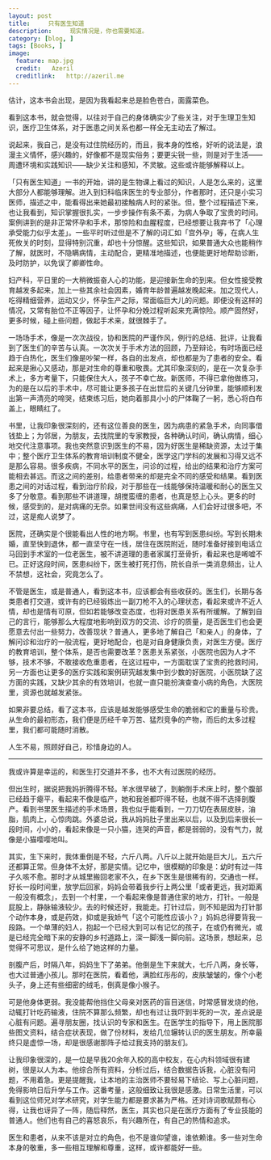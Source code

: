 ```yaml
---
layout: post  
title:     只有医生知道
description:     现实情况是，你也需要知道。
category: [blog, ]  
tags: [Books, ]  
image:
  feature: map.jpg
  credit:   Azeril
  creditlink:   http://azeril.me
---
```


估计，这本书会出现，是因为我看起来总是脸色苍白，面露菜色。

看到这本书，就会觉得，以往对于自己的身体确实少了些关注，对于生理卫生知识，医疗卫生体系，对于医患之间关系也都一样全无主动去了解过。

说起来，我自己，是没有过住院经历的，而且，我本身的性格，好听的说法是，浪漫主义情怀，感兴趣的，好像都不是现实俗务；要更尖锐一些，则是对于生活——周遭环境和实践知识——缺少关注和感知，不灵敏。这些或许能够解释以上。

「只有医生知道」一书的开始，讲的是生物课上看过的知识，人是怎么来的，这里大部分人都能够理解。进入到妇科临床医生的专业部分，作者那时，还只是小实习医师，描述之中，能看得出来她最初接触病人时的紧张。但，整个过程描述下来，也让我看到，知识掌握很扎实，一步步操作有条不紊，为病人争取了宝贵的时间。案例讲到的是非正常怀孕和手术，那惊险和血腥程度，已经想要让我弃书了「心理承受能力似乎太差」。一些平时听过但是不了解的词汇如「宫外孕」等，在病人生死攸关的时刻，显得特别沉重，却也十分惊醒。这些知识，如果普通大众也能稍作了解，就医时，不隐瞒病情，主动配合，更精准地描述，也便能更好地帮助诊断，及时防护，以免误了卿卿性命。

妇产科，平日里的一大稍微振奋人心的功能，是迎接新生命的到来。但女性接受教育越发多起来，加上一些其余社会因素，婚育年龄普遍越发晚起来。加之现代人，吃得精细营养，运动又少，怀孕生产之际，常面临巨大儿的问题。即便没有这样的情况，又常有胎位不正等因子，让怀孕和分娩过程听起来充满惊险。顺产固然好，更多时候，碰上些问题，做起手术来，就很棘手了。

一场场手术，像是一次次战役，协和医院的严谨作风，例行的总结、批评，让我看到了医生们的辛苦与认真。一次次关于手术方法的回顾，乃至辩论，有时场面已经趋于白热化，医生们像是吵架一样，各自的出发点，却也都是为了患者的安全。看起来是揪心又感动，那是对生命的尊重和敬畏。尤其印象深刻的，是在一次复杂手术上，多方考量下，只能保住大人，孩子不幸亡故。新医师，不得已拿他做练习，为的是在以后的手术中，尽可能让更多孩子在出世后的关键几分钟里，能够顺利发出第一声清亮的啼哭，结束练习后，她向着那具小小的尸体鞠了一躬，悉心将白布盖上，眼睛红了。

书里，让我印象很深刻的，还有这位善良的医生，因为病患的紧急手术，向同事借钱垫上；为邻居，为朋友，去找院里的专家教授，各种确认时间，确认病情，细心地交代注意事项。我也突然意识到医生的不易，因为好医生是稀缺资源，太过于集中；整个医疗卫生体系的教育培训制度不健全，医学这门学科的发展和习得又远不是那么容易。很多疾病，不同水平的医生，问诊的过程，给出的结果和治疗方案可能相去甚远。而这之间的差别，给患者带来的却是完全不同的感受和结果。看到医患之间的对话过程，看到治疗阶段，对于那些在一线能够保持温暖和耐心的医生又多了分敬意。看到那些不讲道理，胡搅蛮缠的患者，也真是怒上心头。更多的时候，感受到的，是对病痛的无奈。如果世间没有这些病痛，人们会好过很多吧，不过，这是痴人说梦了。

医院，还确实是个很能看出人性的地方啊。书里，也有写到医患纠纷。写到长期未婚，直至快到退休，都一直坚守在一线，居住在医院附近，随时准备好接到电话立马回到手术室的一位老医生，被不讲道理的患者家属打至骨折，看起来也是唏嘘不已。正好这段时间，医患纠纷下，医生被打死打伤，院长自杀一类消息频出，让人不禁想，这社会，究竟怎么了。

不管是医生，或是普通人，看到这本书，应该都会有些收获的。医生们，长期与各类患者打交道，或许有的已经锻炼出一副刀枪不入的心理状态，看起来或许不近人情，却也是情有可原，但如若能够改变态度，也将对医患关系有所缓解。了解到自己的言行，能够那么大程度地影响到双方的交流、诊疗的质量，是否医生们也会更愿意去付出一些努力，改善现状？普通人，更多地了解自己「和亲人」的身体，了解问诊和治疗的一般流程，更好地配合，也是对自身健康负责，对医生方便。医疗的教育培训，整个体系，是否也需要改革？医患关系紧张，小医院也因为人才不够，技术不够，不敢接收危重患者，在这过程中，一方面耽误了宝贵的抢救时间，另一方面也让更多的医疗实践和案例研究越发集中到少数的好医院，小医院缺了这方面的实践，又缺少其余的有效培训，也就一直只能扮演查查小病的角色，大医院里，资源也就越发紧张。

如果非要总结，看了这本书，应该是越发能够感受生命的脆弱和它的重量与珍贵。从生命的最初形态，我们便是历经千辛万苦、猛烈竞争的产物，而后的太多过程里，我们都可能随时消散。

人生不易，照顾好自己，珍惜身边的人。

***

我或许算是幸运的，和医生打交道并不多，也不大有过医院的经历。

但出生时，据说把我妈折腾得不轻。羊水很早破了，到躺倒手术床上时，整个腹部已经趋于瘪平，看起来不像是临产，她和我爸都吓得不轻，也就不得不选择剖腹产。看到书里医生描述的手术场景，我也似乎能看到，一刀刀切在表层皮肤，油脂，肌肉上，心惊肉跳。外婆总说，我从妈妈肚子里出来以后，以及到后来很长一段时间，小小的，看起来像是一只小猫，连哭的声音，都是弱弱的，没有气力，就像是小猫嘤嘤地叫。

其实，生下来时，我体重倒是不轻，六斤八两。八斤以上就开始是巨大儿，五六斤还都算正常。但身体不太好，那是实情。记忆中，很模糊的印象是：幼时有过一阵子久咳不愈。那时才从城里搬回老家不久，在乡下医生是很稀有的，交通也一样。好长一段时间里，放学后回家，妈妈会带着我步行上两公里「或者更远，我对距离一般没有概念」，去到一个村里，一个看起来像是普通住家的地方，打针。一般是屁股上，静脉输液较少。去的时候还好，我能走。打针过后，则不知是因为打针那个动作本身，或是药效，抑或是我娇气「这个可能性应该小？」妈妈总得要背我一段路。一个单薄的妇人，抱起一个已经大到可以有记忆的孩子，在或仍有微光，或是已经完全暗下来的安静的乡村道路上，深一脚浅一脚向前。这场景，想起来，总觉得不可思议，是什么给了她这样的力量。

剖腹产后，时隔八年，妈妈生下了弟弟。他倒是生下来就大，七斤八两，身长等，也大过普通小孩儿。那时在医院，看着他，满脸红彤彤的，皮肤皱皱的，像个小老头子，身上还有些细密的绒毛，倒真是像小猴子。

可是他身体更弱。我没能帮他挡住父母亲对医药的盲目迷信，时常感冒发烧的他，动辄打针吃药输液，住院不算那么频繁，却也有过让我吓到半死的一次，差点说是心脏有问题。遍寻朋友圈，找认识的专家和医生。在医学生的指导下，用上医院那些图文资料，结合症状表现，做了份材料，发给几位辗转认识的医生朋友。所幸最终只是虚惊一场，却是很感谢那阵子给过我支持的朋友们。

让我印象很深的，是一位是早我20余年入校的高中校友，在心内科领域很有建树，很是以人为本。他综合所有资料，分析过后，结合数据告诉我，心脏没有问题，不用着急。更是提醒我，让本地的主治医师不要轻易下结论、写上心脏问题，免得影响日后升学与工作。这番考量，这般细致让我很是感激。日常生活里，可以看到这位师兄对学术研究，对学生能力都是要求甚为严格。还对诗词歌赋颇有心得，让我也讶异了一阵，随后释然，医生，其实也只是在医疗方面有了专业技能的普通人。他们也有自己的喜怒哀乐，有兴趣所在，有自己的热情和追求。

医生和患者，从来不该是对立的角色，也不是谁仰望谁，谁依赖谁。多一些对生命本身的敬重，多一些相互理解和尊重，这样，或许都能好一些。

